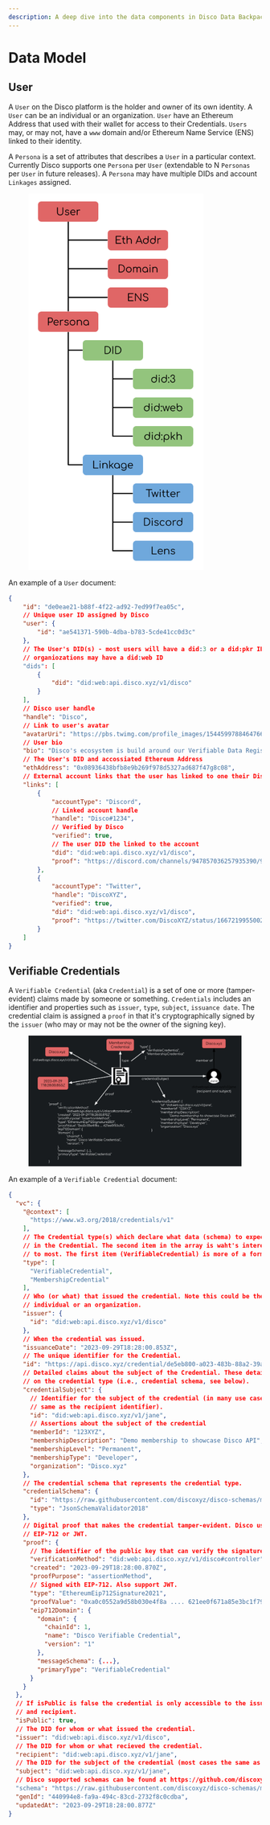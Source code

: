 ```yaml
---
description: A deep dive into the data components in Disco Data Backpacks
---
```


# Data Model

## User&#x20;

A `User` on the Disco platform is the holder and owner of its own identity. A `User` can be an individual or an organization. `User` have an Ethereum Address that used with their wallet for access to their Credentials.  `Users` may, or may not, have a `www` domain and/or Ethereum Name Service (ENS) linked to their identity.&#x20;

A `Persona` is a set of attributes that describes a `User` in a particular context. Currently Disco supports one `Persona` per `User` (extendable to N `Personas` per `User` in future releases).  A `Persona` may have multiple DIDs and account `Linkages` assigned.&#x20;

<figure><picture><source srcset="../.gitbook/assets/User Data Model - dark mode (1) (1).png" media="(prefers-color-scheme: dark)"><img src="../.gitbook/assets/User Data Model - light mode.png" alt="" width="349"></picture><figcaption></figcaption></figure>

An example of a `User` document:

```json
{
    "id": "de0eae21-b88f-4f22-ad92-7ed99f7ea05c",
    // Unique user ID assigned by Disco
    "user": {
        "id": "ae541371-590b-4dba-b783-5cde41cc0d3c"
    },
    // The User's DID(s) - most users will have a did:3 or a did:pkr ID, whereas
    // organiozations may have a did:web ID
    "dids": [
        {
            "did": "did:web:api.disco.xyz/v1/disco"
        }
    ],
    // Disco user handle
    "handle": "Disco",
    // Link to user's avatar
    "avatarUri": "https://pbs.twimg.com/profile_images/1544599788464766976/Ib49kkdh_400x400.jpg",
    // User bio
    "bio": "Disco's ecosystem is build around our Verifiable Data Registry.",
    // The User's DID and accossiated Ethereum Address
    "ethAddress": "0x08936438bfb8e9b269f978d5327ad687f47g8c08",
    // External account links that the user has linked to one their Disco DIDs 
    "links": [
        {
            "accountType": "Discord",
            // Linked account handle
            "handle": "Disco#1234",
            // Verified by Disco
            "verified": true,
            // The user DID the linked to the account
            "did": "did:web:api.disco.xyz/v1/disco",
            "proof": "https://discord.com/channels/947857036257935390/975763597529600041/1078306074618236980"
        },
        {
            "accountType": "Twitter",
            "handle": "DiscoXYZ",
            "verified": true,
            "did": "did:web:api.disco.xyz/v1/disco",
            "proof": "https://twitter.com/DiscoXYZ/status/1667219955002032136"
        }
    ]
}
```

## Verifiable Credentials

A `Verifiable Credential` (aka  `Credential`) is a set of one or more (tamper-evident) claims made by someone or something. `Credentials` includes an identifier and properties such as `issuer`, `type`, `subject`, `issuance date`.  The credential claim is assigned a `proof` in that it's cryptographically signed by the `issuer` (who may or may not be the owner of the signing key).

<figure><img src="../.gitbook/assets/Verifiable Credentials - dark mode.png" alt=""><figcaption></figcaption></figure>

An example of a `Verifiable Credential` document:

```json
{
  "vc": {
    "@context": [
      "https://www.w3.org/2018/credentials/v1"
    ],
    // The Credential type(s) which declare what data (schema) to expect 
    // in the Credential. The second item in the array is waht's interesting
    // to most. The first item (VerifiableCredential) is more of a formality.
    "type": [
      "VerifiableCredential",
      "MembershipCredential"
    ],
    // Who (or what) that issued the credential. Note this could be the DID for an 
    // individual or an organization.
    "issuer": {
      "id": "did:web:api.disco.xyz/v1/disco"
    },
    // When the credential was issued.
    "issuanceDate": "2023-09-29T18:28:00.853Z",
    // The unique identifier for the Credential.
    "id": "https://api.disco.xyz/credential/de5eb800-a023-483b-88a2-39a062fec13e",
    // Detailed claims about the subject of the Credential. These details varies based 
    // on the credential type (i.e., credential schema, see below). 
    "credentialSubject": {
      // Identifier for the subject of the credential (in many use cases this is the 
      // same as the recipient identifier).
      "id": "did:web:api.disco.xyz/v1/jane",
      // Assertions about the subject of the credential
      "memberId": "123XYZ",
      "membershipDescription": "Demo membership to showcase Disco API",
      "membershipLevel": "Permanent",
      "membershipType": "Developer",
      "organization": "Disco.xyz"
    },
    // The credential schema that represents the credential type.
    "credentialSchema": {
      "id": "https://raw.githubusercontent.com/discoxyz/disco-schemas/main/json/MembershipCredential/1-0-0.json",
      "type": "JsonSchemaValidator2018"
    },
    // Digital proof that makes the credential tamper-evident. Disco uses 
    // EIP-712 or JWT.
    "proof": {
      // The identifier of the public key that can verify the signature.
      "verificationMethod": "did:web:api.disco.xyz/v1/disco#controller",
      "created": "2023-09-29T18:28:00.870Z",
      "proofPurpose": "assertionMethod",
      // Signed with EIP-712. Also support JWT.
      "type": "EthereumEip712Signature2021",
      "proofValue": "0xa0c0552a9d58b030e4f8a .... 621ee0f671a85e3bc1f7970c53a1b",
      "eip712Domain": {
        "domain": {
          "chainId": 1,
          "name": "Disco Verifiable Credential",
          "version": "1"
        },
        "messageSchema": {...},
        "primaryType": "VerifiableCredential"
      }
    }
  },
  // If isPublic is false the credential is only accessible to the issuer 
  // and recipient.
  "isPublic": true,
  // The DID for whom or what issued the credential.
  "issuer": "did:web:api.disco.xyz/v1/disco",
  // The DID for whom or what recieved the credential.
  "recipient": "did:web:api.disco.xyz/v1/jane",
  // The DID for the subject of the credential (most cases the same as the recipient).
  "subject": "did:web:api.disco.xyz/v1/jane",
  // Disco supported schemas can be found at https://github.com/discoxyz/disco-schemas
  "schema": "https://raw.githubusercontent.com/discoxyz/disco-schemas/main/json/MembershipCredential/1-0-0.json",
  "genId": "440994e8-fa9a-494c-83cd-2732f8c0cdba",
  "updatedAt": "2023-09-29T18:28:00.877Z"
}
```
